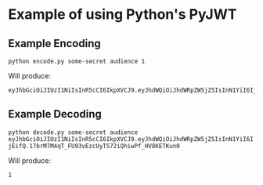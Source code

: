 # Example of using Python's PyJWT

## Example Encoding

`python encode.py some-secret audience 1`

Will produce:

```plain
eyJhbGciOiJIUzI1NiIsInR5cCI6IkpXVCJ9.eyJhdWQiOiJhdWRpZW5jZSIsInN1YiI6IjEifQ.17brM7M4qT_FU93vEzcUyTS72iQhiwPf_HV8KETKun0
```

## Example Decoding

`python decode.py some-secret audience eyJhbGciOiJIUzI1NiIsInR5cCI6IkpXVCJ9.eyJhdWQiOiJhdWRpZW5jZSIsInN1YiI6IjEifQ.17brM7M4qT_FU93vEzcUyTS72iQhiwPf_HV8KETKun0`

Will produce:

```plain
1
```
